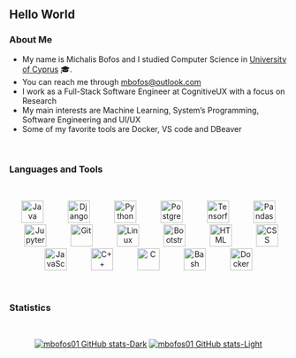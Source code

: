 ## Hello World

### About Me

- My name is Michalis Bofos and I studied Computer Science in <a href="https://www.cs.ucy.ac.cy/?lang=en" >University of Cyprus</a> 🎓.
- You can reach me through mbofos@outlook.com
- I work as a Full-Stack Software Engineer at CognitiveUX with a focus on Research
- My main interests are Machine Learning, System’s Programming, Software Engineering and UI/UX
- Some of my favorite tools are Docker, VS code and DBeaver

<br>

### Languages and Tools

<br>

<p align="center">
<img  alt="Java" width="40px"    style="padding-right:20px; padding-left:20px;" src="https://cdn.jsdelivr.net/gh/devicons/devicon/icons/java/java-original.svg"/>
<img  alt="Django" width="40px"    style="padding-right:20px; padding-left:20px;" src="https://cdn.jsdelivr.net/gh/devicons/devicon/icons/django/django-plain.svg" />
<img  alt="Python" width="40px"    style="padding-right:20px; padding-left:20px;" src="https://cdn.jsdelivr.net/gh/devicons/devicon/icons/python/python-original.svg" />
<img  alt="Postgres" width="40px"    style="padding-right:20px; padding-left:20px;" src="https://cdn.jsdelivr.net/gh/devicons/devicon/icons/postgresql/postgresql-original.svg" />
<img  alt="Tensorflow" width="40px"    style="padding-right:20px; padding-left:20px;" src="https://cdn.jsdelivr.net/gh/devicons/devicon/icons/tensorflow/tensorflow-original.svg" />
<img  alt="Pandas" width="40px"    style="padding-right:20px; padding-left:20px;" src="https://cdn.jsdelivr.net/gh/devicons/devicon/icons/pandas/pandas-original.svg" />
<img  alt="Jupyter" width="40px"    style="padding-right:20px; padding-left:20px;" src="https://cdn.jsdelivr.net/gh/devicons/devicon/icons/jupyter/jupyter-original.svg" />
<img  alt="Git" width="40px"    style="padding-right:20px; padding-left:20px;" src="https://cdn.jsdelivr.net/gh/devicons/devicon/icons/git/git-original.svg" />
<img  alt="Linux" width="40px"    style="padding-right:20px; padding-left:20px;" src="https://cdn.jsdelivr.net/gh/devicons/devicon/icons/linux/linux-original.svg" />
<img  alt="Bootstrap" width="40px"    style="padding-right:20px; padding-left:20px;" src="https://cdn.jsdelivr.net/gh/devicons/devicon/icons/bootstrap/bootstrap-plain.svg" />
<img  alt="HTML" width="40px"    style="padding-right:20px; padding-left:20px;" src="https://cdn.jsdelivr.net/gh/devicons/devicon/icons/html5/html5-plain.svg" />
<img  alt="CSS" width="40px"    style="padding-right:10px; padding-left:20px;" src="https://cdn.jsdelivr.net/gh/devicons/devicon/icons/css3/css3-plain.svg" />
<img  alt="JavaScript" width="40px"    style="padding-right:20px; padding-left:20px;" src="https://cdn.jsdelivr.net/gh/devicons/devicon/icons/javascript/javascript-plain.svg" />
<img  alt="C++" width="40px"    style="padding-right:20px; padding-left:20px;" src="https://cdn.jsdelivr.net/gh/devicons/devicon/icons/cplusplus/cplusplus-original.svg" />
<img  alt="C" width="40px"    style="padding-right:20px; padding-left:20px;" src="https://cdn.jsdelivr.net/gh/devicons/devicon/icons/c/c-original.svg" />
<img  alt="Bash" width="40px"    style="padding-right:20px; padding-left:20px;" src="https://cdn.jsdelivr.net/gh/devicons/devicon/icons/bash/bash-original.svg" />
<img  alt="Docker" width="40px"    style="padding-right:20px; padding-left:20px;" src="https://cdn.jsdelivr.net/gh/devicons/devicon/icons/docker/docker-original.svg" />
</p>

<br>

### Statistics
<br>

<div align="center">


[![mbofos01 GitHub stats-Dark](https://github-readme-stats-9v7n.vercel.app/api?username=mbofos01&show_icons=true&hide_border=true&&count_private=true&include_all_commits=true&theme=tokyonight#gh-dark-mode-only)](https://github-readme-stats-9v7n.vercel.app/api?username=mbofos01&show_icons=true&hide_border=true&&count_private=true&include_all_commits=true&theme=tokyonight#gh-dark-mode-only)
[![mbofos01 GitHub stats-Light](https://github-readme-stats-9v7n.vercel.app/api?username=mbofos01&show_icons=true&hide_border=true&&count_private=true&include_all_commits=true&theme=buefy#gh-light-mode-only)](https://github-readme-stats-9v7n.vercel.app/api?username=mbofos01&show_icons=true&hide_border=true&&count_private=true&include_all_commits=true&theme=buefy#gh-light-mode-only)
  
</div> 
